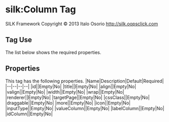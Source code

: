 # silk:Column Tag
SILK Framework
Copyright © 2013 Italo Osorio
http://silk.oopsclick.com


## Tag Use
The list below shows the required properties.

## Properties
This tag has the following properties.
|Name|Description|Default|Required|
|--|--|--|--|
|id||Empty|No|
|title||Empty|No|
|align||Empty|No|
|valign||Empty|No|
|width||Empty|No|
|wrap||Empty|No|
|renderer||Empty|No|
|targetPage||Empty|No|
|cssClass||Empty|No|
|draggable||Empty|No|
|more||Empty|No|
|icon||Empty|No|
|inputType||Empty|No|
|valueColumn||Empty|No|
|labelColumn||Empty|No|
|idColumn||Empty|No|
